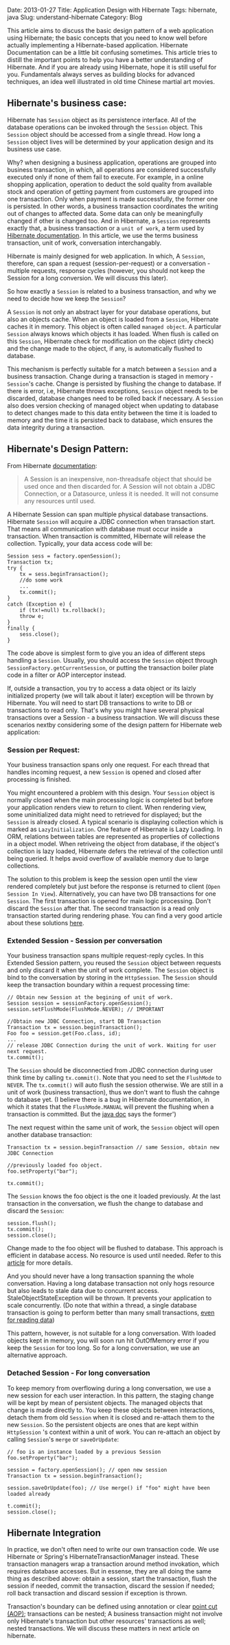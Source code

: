 Date: 2013-01-27
Title: Application Design with Hibernate 
Tags: hibernate, java
Slug: understand-hibernate
Category: Blog

This article aims to discuss the basic design pattern of a web application using Hibernate; the basic concepts that you need to know well before actually implementing a Hibernate-based application. Hibernate Documentation can be a little bit confusing sometimes. This article tries to distill the important points to help you have a better understanding of Hibernate. And if you are already using Hibernate, hope it is still useful for you. Fundamentals always serves as building blocks for advanced techniques, an idea well illustrated in old time Chinese martial art movies. 

## Hibernate's business case: 

Hibernate has `Session` object as its persistence interface. All of the database operations can be invoked through the `Session` object. This `Session` object should be accessed from a single thread. How long a `Session` object lives will be determined by your application design and its business use case. 

Why? when designing a business application, operations are grouped into business transaction, in which, all operations are considered successfully executed only if none of them fail to execute. For example, in a online shopping application, operation to deduct the sold quality from available stock and operation of getting payment from customers are grouped into one transaction. Only when payment is made successfully, the former one is persisted. In other words, a business transaction coordinates the writing out of changes to affected data. Some data can only be meaningfully changed if other is changed too. And in Hibernate, a `Session` represents exactly that, a business transaction or a `unit of work`, a term used by [Hibernate documentation](http://docs.jboss.org/hibernate/core/3.3/reference/en/html/transactions.html#transactions-locking). In this article, we use the terms business transaction, unit of work, conversation interchangably. 

Hibernate is mainly designed for web application. In which, A `Session`, therefore, can span a request (session-per-request) or a conversation - multiple requests, response cycles (however, you should not keep the Session for a long conversion. We will discuss this later).  

So how exactly a `Session` is related to a business transaction, and why we need to decide how we keep the `Session`? 

A `Session` is not only an abstract layer for your database operations, but also an objects cache. When an object is loaded from a `Session`, Hibernate caches it in memory. This object is often called `managed object`. A particular `Session` always knows which objects it has loaded. When flush is called on this `Session`, Hibernate check for modification on the object (dirty check) and the change made to the object, if any, is automatically flushed to database. 

This mechanism is perfectly suitable for a match between a `Session` and a business transaction. Change during a transaction is staged in memory - `Session`'s cache. Change is persisted by flushing the change to database. If there is error, i.e, Hibernate throws exceptions, `Session` object needs to be discarded, database changes need to be rolled back if necessary. A `Session` also does version checking of managed object when updating to database to detect changes made to this data entity between the time it is loaded to memory and the time it is persisted back to database, which ensures the data integrity during a transaction. 

## Hibernate's Design Pattern:

From Hibernate [documentation](http://docs.jboss.org/hibernate/core/3.3/reference/en/html/transactions.html#transactions-basics):

> A Session is an inexpensive, non-threadsafe object that should be used once and then discarded for. A Session will not obtain a JDBC Connection, or a Datasource, unless it is needed. It will not consume any resources until used. 

A Hibernate Session can span multiple physical database transactions. Hibernate `Session` will acquire a JDBC connection when transaction start. That means all communication with database must occur inside a transaction. When transaction is committed, Hibernate will release the collection. Typically, your data access code will be: 

    Session sess = factory.openSession();
    Transaction tx;
    try {
        tx = sess.beginTransaction();
        //do some work
        ...
        tx.commit();
    }
    catch (Exception e) {
        if (tx!=null) tx.rollback();
        throw e;
    }
    finally {
        sess.close();
    }
    
The code above is simplest form to give you an idea of different steps handling a `Session`. Usually, you should access the `Session` object through `SessionFactory.getCurrentSession`, or putting the transaction boiler plate code in a filter or AOP interceptor instead. 

If, outside a transaction, you try to access a data object or its laizly initialized property (we will talk about it later) exception will be thrown by Hibernate. You will need to start DB transactions to write to DB or transactions to read only. That's why you might have several physical transactions over a Session - a business transaction. We will discuss these scenarios nextby considering some of the design pattern for Hibernate web application: 

### Session per Request:

Your business transaction spans only one request. For each thread that handles incoming request, a new `Session` is opened and closed after processing is finished. 

You might encountered a problem with this design. Your `Session` object is normally closed when the main processing logic is completed but before your application renders view to return to client. When rendering view, some uninitialized data might need to retrieved for displayed; but the `Session` is already closed. A typical scenario is displaying collection which is marked as `LazyInitialization`. One feature of Hibernate is Lazy Loading. In ORM, relations between tables are represented as properties of collections in a object model. When retriveing the object from database, if the object's collection is lazy loaded, Hibernate defers the retrieval of the collection until being queried. It helps avoid overflow of available memory due to large collections. 

The solution to this problem is keep the session open until the view rendered completely but just before the response is returned to client (`Open Session In View`). Alternatively, you can have two DB transactions for one `Session`. The first transaction is opened for main logic processing. Don't discard the `Session` after that. The second transaction is a read only transaction started during rendering phase. You can find a very good article about these solutions [here](https://community.jboss.org/wiki/OpenSessionInView). 

### Extended Session - Session per conversation 

Your business transaction spans multiple request-reply cycles. In this Extended Session pattern, you reused the `Session` object between requests and only discard it when the unit of work complete. The `Session` object is bind to the conversation by storing in the `HttpSession`. The `Session` should keep the transaction boundary within a request processing time:

    // Obtain new Session at the begining of unit of work.
    Session session = sessionFactory.openSession();  
    session.setFlushMode(FlushMode.NEVER); // IMPORTANT
    
    //Obtain new JDBC Connection, start DB Transaction
    Transaction tx = session.beginTransaction(); 
    Foo foo = session.get(Foo.class, id);
    ...
    // release JDBC Connection during the unit of work. Waiting for user next request.
    tx.commit(); 
     
    
The `Session` should be disconnectied from JDBC connection during user think time by calling `tx.commit()`. Note that you need to set the `FlushMode` to `NEVER`. The `tx.commit()` will auto flush the session otherwise. We are still in a unit of work (business transaction), thus we don't want to flush the cahnge to database yet. (I believe there is a bug in Hibernate documentation, in which it states that the `FlushMode.MANUAL` will prevent the flushing when a transaction is committed. But the [java doc](http://docs.jboss.org/hibernate/orm/3.2/api/org/hibernate/Transaction.html) says the former')

The next request within the same unit of work, the `Session` object will open another database transaction: 

    Transaction tx = session.beginTransaction // same Session, obtain new JDBC Connection
    
    //previously loaded foo object. 
    foo.setProperty("bar");
    
    tx.commit();

The `Session` knows the foo object is the one it loaded previously. At the last transaction in the conversation, we flush the change to database and discard the `Session`: 


    session.flush();
    tx.commit();
    session.close();
       
Change made to the foo object will be flushed to database. This approach is efficient in database access. No resource is used until needed. Refer to this [article](https://community.jboss.org/wiki/OpenSessionInView#What_about_the_extended_Session_pattern_for_long_Conversations) for more details. 

And you should never have a long transaction spanning the whole conversation. Having a long database transaction not only hogs resource but also leads to stale data due to concurrent access. StaleObjectStateException will be thrown. It prevents your application to scale concurrently. (Do note that within a thread, a single database transaction is going to perform better than many small transactions, [even for reading data](http://docs.jboss.org/hibernate/core/3.3/reference/en/html/transactions.html#transactions-demarcation))

This pattern, however, is not suitable for a long conversation. With loaded objects kept in memory, you will soon run hit OutOfMemory error if you keep the `Session` for too long. So for a long conversation, we use an alternative approach. 

### Detached Session - For long conversation

To keep memory from overflowing during a long conversation, we use a new session for each user interaction. In this pattern, the staging change will be kept by mean of persistent objects. The managed objects that change is made directly to. You keep these objects between interactions, detach them from old `Session` when it is closed and re-attach them to the new `Session`. So the persistent objects are ones that are kept within `HttpSession` 's context within a unit of work. You can re-attach an object by calling `Session`'s `merge` or `saveOrUpdate`:

    // foo is an instance loaded by a previous Session
    foo.setProperty("bar");
    
    session = factory.openSession(); // open new session
    Transaction tx = session.beginTransaction();
    
    session.saveOrUpdate(foo); // Use merge() if "foo" might have been loaded already
    
    t.commit();
    session.close();
    
## Hibernate Integration

In practice, we don't often need to write our own transaction code. We use Hibernate or Spring's HibernateTransactionManager instead. These transaction managers wrap a transaction around method invokation, which requires database accesses. But in essense, they are all doing the same thing as described above: obtain a session, start the transaction, flush the session if needed, commit the transaction, discard the session if needed; roll back transaction and discard session if exception is thrown. 

Transaction's boundary can be defined using annotation or clear [point cut (AOP)](https://community.jboss.org/wiki/SessionHandlingWithAOP); transactions can be nested; A business transaction might not involve only Hibernate's transaction but other resources' transactions as well; nested transactions. We will discuss these matters in next article on hibernate. 
